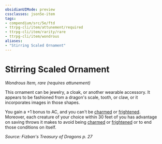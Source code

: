```yaml
---
obsidianUIMode: preview
cssclasses: json5e-item
tags:
- compendium/src/5e/ftd
- ttrpg-cli/item/attunement/required
- ttrpg-cli/item/rarity/rare
- ttrpg-cli/item/wondrous
aliases: 
- "Stirring Scaled Ornament"
---
```

# Stirring Scaled Ornament
*Wondrous Item, rare (requires attunement)*  


This ornament can be jewelry, a cloak, or another wearable accessory. It appears to be fashioned from a dragon's scale, tooth, or claw, or it incorporates images in those shapes.

You gain a +1 bonus to AC, and you can't be [charmed](/3-Mechanics/CLI/rules/conditions.md#charmed) or [frightened](/3-Mechanics/CLI/rules/conditions.md#frightened). Moreover, each creature of your choice within 30 feet of you has advantage on saving throws it makes to avoid being [charmed](/3-Mechanics/CLI/rules/conditions.md#charmed) or [frightened](/3-Mechanics/CLI/rules/conditions.md#frightened) or to end those conditions on itself.

*Source: Fizban's Treasury of Dragons p. 27*